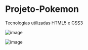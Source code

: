 # Projeto-Pokemon
 Tecnologias utilizadas HTML5 e CSS3
 
 
![image](https://user-images.githubusercontent.com/106386383/202877788-51b8bfbe-b9f2-43c7-aebc-079d33494567.png)


![image](https://user-images.githubusercontent.com/106386383/202877796-765099ec-ae3b-431b-8435-a5a85c626e3c.png)

